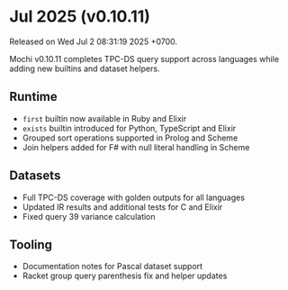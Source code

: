 # Jul 2025 (v0.10.11)

Released on Wed Jul 2 08:31:19 2025 +0700.

Mochi v0.10.11 completes TPC-DS query support across languages while adding new
builtins and dataset helpers.

## Runtime

- `first` builtin now available in Ruby and Elixir
- `exists` builtin introduced for Python, TypeScript and Elixir
- Grouped sort operations supported in Prolog and Scheme
- Join helpers added for F# with null literal handling in Scheme

## Datasets

- Full TPC-DS coverage with golden outputs for all languages
- Updated IR results and additional tests for C and Elixir
- Fixed query 39 variance calculation

## Tooling

- Documentation notes for Pascal dataset support
- Racket group query parenthesis fix and helper updates
